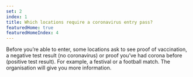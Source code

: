 ```yaml
---
set: 2
index: 1
title: Which locations require a coronavirus entry pass?
featuredHome: true
featuredHomeIndex: 4
---
```

Before you’re able to enter, some locations ask to see proof of vaccination, a negative test result (no coronavirus) or proof you’ve had corona before (positive test result). For example, a festival or a football match. The organisation will give you more information.
